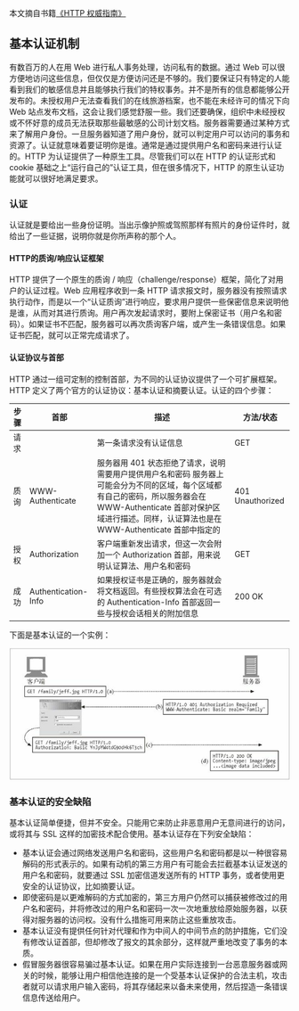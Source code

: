 本文摘自书籍[《HTTP 权威指南》](https://www.amazon.cn/dp/B008XFDQ14/ref=sr_1_1?s=books&ie=UTF8&qid=1527513120&sr=1-1&keywords=http%E6%9D%83%E5%A8%81%E6%8C%87%E5%8D%97) 

## 基本认证机制

有数百万的人在用 Web 进行私人事务处理，访问私有的数据。通过 Web 可以很方便地访问这些信息，但仅仅是方便访问还是不够的。我们要保证只有特定的人能看到我们的敏感信息并且能够执行我们的特权事务。并不是所有的信息都能够公开发布的。未授权用户无法查看我们的在线旅游档案，也不能在未经许可的情况下向 Web 站点发布文档，这会让我们感觉舒服一些。我们还要确保，组织中未经授权或不怀好意的成员无法获取那些最敏感的公司计划文档。服务器需要通过某种方式来了解用户身份。一旦服务器知道了用户身份，就可以判定用户可以访问的事务和资源了。认证就意味着要证明你是谁。通常是通过提供用户名和密码来进行认证的。HTTP 为认证提供了一种原生工具。尽管我们可以在 HTTP 的认证形式和 cookie 基础之上“运行自己的”认证工具，但在很多情况下，HTTP 的原生认证功能就可以很好地满足要求。

### 认证

认证就是要给出一些身份证明。当出示像护照或驾照那样有照片的身份证件时，就给出了一些证据，说明你就是你所声称的那个人。

#### HTTP的质询/响应认证框架

HTTP 提供了一个原生的质询 / 响应（challenge/response）框架，简化了对用户的认证过程。Web 应用程序收到一条 HTTP 请求报文时，服务器没有按照请求执行动作，而是以一个“认证质询”进行响应，要求用户提供一些保密信息来说明他是谁，从而对其进行质询。用户再次发起请求时，要附上保密证书（用户名和密码）。如果证书不匹配，服务器可以再次质询客户端，或产生一条错误信息。如果证书匹配，就可以正常完成请求了。

#### 认证协议与首部

HTTP 通过一组可定制的控制首部，为不同的认证协议提供了一个可扩展框架。HTTP 定义了两个官方的认证协议：基本认证和摘要认证。认证的四个步骤：

| 步骤 | 首部                | 描述                                                         | 方法/状态        |
| ---- | ------------------- | ------------------------------------------------------------ | ---------------- |
| 请求 |                     | 第一条请求没有认证信息                                       | GET              |
| 质询 | WWW-Authenticate    | 服务器用 401 状态拒绝了请求，说明需要用户提供用户名和密码 服务器上可能会分为不同的区域，每个区域都有自己的密码，所以服务器会在 WWW-Authenticate 首部对保护区域进行描述。同样，认证算法也是在 WWW-Authenticate  首部中指定的 | 401 Unauthorized |
| 授权 | Authorization       | 客户端重新发出请求，但这一次会附加一个 Authorization  首部，用来说明认证算法、用户名和密码 | GET              |
| 成功 | Authentication-Info | 如果授权证书是正确的，服务器就会将文档返回。有些授权算法会在可选的 Authentication-Info  首部返回一些与授权会话相关的附加信息 | 200 OK           |

下面是基本认证的一个实例：

![img](./images/basic-auth.png)  

### 基本认证的安全缺陷

基本认证简单便捷，但并不安全。只能用它来防止非恶意用户无意间进行的访问，或将其与 SSL 这样的加密技术配合使用。基本认证存在下列安全缺陷：

- 基本认证会通过网络发送用户名和密码，这些用户名和密码都是以一种很容易解码的形式表示的。如果有动机的第三方用户有可能会去拦截基本认证发送的用户名和密码，就要通过 SSL 加密信道发送所有的 HTTP 事务，或者使用更安全的认证协议，比如摘要认证。
- 即使密码是以更难解码的方式加密的，第三方用户仍然可以捕获被修改过的用户名和密码，并将修改过的用户名和密码一次一次地重放给原始服务器，以获得对服务器的访问权。没有什么措施可用来防止这些重放攻击。
- 基本认证没有提供任何针对代理和作为中间人的中间节点的防护措施，它们没有修改认证首部，但却修改了报文的其余部分，这样就严重地改变了事务的本质。
- 假冒服务器很容易骗过基本认证。如果在用户实际连接到一台恶意服务器或网关的时候，能够让用户相信他连接的是一个受基本认证保护的合法主机，攻击者就可以请求用户输入密码，将其存储起来以备未来使用，然后捏造一条错误信息传送给用户。